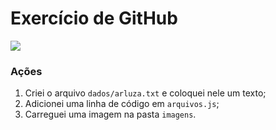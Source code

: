 # Exercício de GitHub

![](https://github.com/arleysouza/esof/blob/main/imagens/ilustracao.png)

### Ações

1. Criei o arquivo `dados/arluza.txt` e coloquei nele um texto;
2. Adicionei uma linha de código em `arquivos.js`;
3. Carreguei uma imagem na pasta `imagens`.

